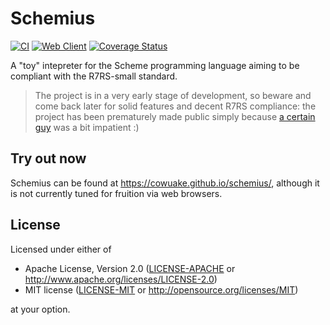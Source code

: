 # Schemius

[![CI](https://github.com/cowuake/schemius/actions/workflows/ci.yaml/badge.svg)](https://github.com/cowuake/schemius/actions/workflows/ci.yaml)
[![Web Client](https://github.com/cowuake/schemius/actions/workflows/deploy-web.yml/badge.svg?branch=main)](https://github.com/cowuake/schemius/actions/workflows/deploy-web.yml)
[![Coverage Status](https://coveralls.io/repos/github/cowuake/schemius/badge.svg)](https://coveralls.io/github/cowuake/schemius)

A "toy" intepreter for the Scheme programming language aiming to be compliant with the R7RS-small standard.

> The project is in a very early stage of development, so beware and come back later for solid features and decent R7RS compliance: the project has been prematurely made public simply because [a certain guy](https://github.com/dunklecat) was a bit impatient :)

## Try out now

Schemius can be found at https://cowuake.github.io/schemius/, although it is not currently tuned for fruition via web browsers.

## License

Licensed under either of

- Apache License, Version 2.0
    ([LICENSE-APACHE](LICENSE-APACHE) or http://www.apache.org/licenses/LICENSE-2.0)
- MIT license
    ([LICENSE-MIT](LICENSE-MIT) or http://opensource.org/licenses/MIT)

at your option.
